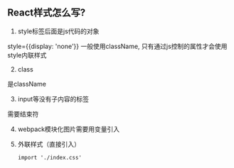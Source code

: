 ## React样式怎么写?

1. style标签后面是js代码的对象

  style={{display: 'none'}}
  一般使用className, 只有通过js控制的属性才会使用style内联样式

2. class

  是className

3. input等没有子内容的标签

  需要结束符

4. webpack模块化图片需要用变量引入

5. 外联样式（直接引入）
   ```
   import './index.css'
   ```